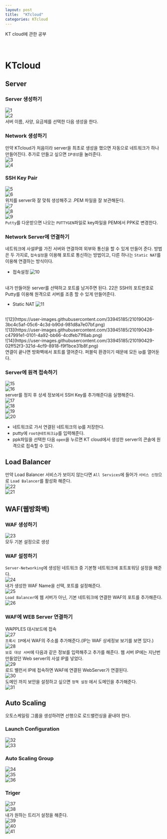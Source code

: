 ```yaml
---
layout: post
title:  "KTcloud"
categories: KTcloud
---
```

KT cloud에 관한 공부<br/><br/><br/>
# KTcloud
## Server
### Server 생성하기
![1](https://user-images.githubusercontent.com/33945185/210190414-9512f6a3-d94f-4b90-a3bc-5e6632d740aa.png)
<br/>
![2](https://user-images.githubusercontent.com/33945185/210190415-5660d1a8-d3f6-458e-9b88-b0f6e98bf00d.png)
<br/>
서버 이름, 사양, 요금제를 선택한 다음 생성을 한다.<br/>

### Network 생성하기
만약 KTcloud가 처음이라 server을 최초로 생성을 했으면 자동으로 네트워크가 하나 만들어진다. 추가로 만들고 싶으면 `IP생성`을 눌러준다.<br/>
![3](https://user-images.githubusercontent.com/33945185/210190416-1696273d-9d43-437c-bb06-78affd788757.png)
<br/>
![4](https://user-images.githubusercontent.com/33945185/210190418-a19c4424-d408-4fe2-9d57-8c75e039d4cc.png)
<br/>

### SSH Key Pair
![5](https://user-images.githubusercontent.com/33945185/210190419-b3d063b8-d8cb-42ad-9afc-eb0eb1510a53.png)
<br/>
![6](https://user-images.githubusercontent.com/33945185/210190420-ac642082-8189-426d-b926-68dadc6f0ad0.png)
<br/>
위치를 server와 잘 맞춰 생성해주고 .PEM 파일을 잘 보관해둔다.<br/>
![7](https://user-images.githubusercontent.com/33945185/210190421-3a862eaf-4ca0-4a20-b4ca-d5fd693980c2.png)
<br/>
![8](https://user-images.githubusercontent.com/33945185/210190422-51eac7e8-7b93-446f-aa91-2b0f74142447.png)
<br/>
![9](https://user-images.githubusercontent.com/33945185/210190423-1fb4c362-7224-48f3-9796-148ec692d058.png)
<br/>
`Putty`를 다운받으면 나오는 `PUTTYGEN`파일로 key파일을 PEM에서 PPK로 변경한다.<br/>

### Network Server에 연결하기
네트워크에 사설IP를 가진 서버와 연결하여 외부와 통신을 할 수 있게 만들어 준다. 방법은 두 가지로, `접속설정`을 이용해 포트로 통신하는 방법이고, 다른 하나는 `Static NAT`를 이용해 연결하는 방식이다.
- 접속설정
    ![10](https://user-images.githubusercontent.com/33945185/210190424-5e34500f-25b3-4353-a667-d58346bd88c0.png)
<br/>
    내가 만들어둔 server를 선택하고 포트를 남겨주면 된다. 22은 SSH의 포트번호로 Putty를 이용해 원격으로 서버를 조종 할 수 있게 만들어준다.

- Static NAT
    ![11](https://user-images.githubusercontent.com/33945185/210190425-9e8e41cf-d9ad-4ba4-ab01-fa6006c375c7.png)
<br/>
    ![12](https://user-images.githubusercontent.com/33945185/210190426-3bc4c5af-05c6-4c3d-b90d-981d8a7e07bf.png)
<br/>
    ![13](https://user-images.githubusercontent.com/33945185/210190428-c47991e1-0101-4a92-bb66-4cdfeb71f6ab.png)
<br/>
    ![14](https://user-images.githubusercontent.com/33945185/210190429-02ff52f3-321d-4cf9-8918-f9f1bce31b8f.png)
<br/>
    연결이 끝나면 방화벽에서 포트를 열어준다. 퍼블릭 환경이기 때문에 모든 ip를 열어둔다.<br/>

### Server에 원격 접속하기
![15](https://user-images.githubusercontent.com/33945185/210190430-f31bbb86-7774-4a67-8a39-99fb93c8e410.png)
<br/>
![16](https://user-images.githubusercontent.com/33945185/210190432-4c07f4cb-4d30-436f-961d-7fbf4db7ea09.png)
<br/>
server를 정지 후 상세 정보에서 SSH Key를 추가해준다음 실행해준다.<br/>
![17](https://user-images.githubusercontent.com/33945185/210190433-1540eec6-6f8b-4cbf-8354-45a83a49e123.png)
<br/>
![18](https://user-images.githubusercontent.com/33945185/210190434-3a7f804c-c1a2-4158-ae13-fad23bff9c89.png)
<br/>
![19](https://user-images.githubusercontent.com/33945185/210190435-09252947-a508-45d5-a3bc-861759f911c2.png)
<br/>
![20](https://user-images.githubusercontent.com/33945185/210190436-2eda255b-6126-44af-ad3a-c96dd71c7a9c.png)
<br/>
- 네트워크로 가서 연결된 네트워크의 ip를 저장한다.
- putty에 `root@네트워크ip`를 입력해준다.
- ppk파일을 선택한 다음 `open`을 누르면 KT cloud에서 생성한 server의 콘솔에 원격으로 접속할 수 있다.

## Load Balancer
만약 Load Balancer 서비스가 보이지 않는다면 `All Services`에 들어가 `서비스 신청`으로 `Load Balancer`를 활성화 해준다.<br/>
![22](https://user-images.githubusercontent.com/33945185/210190440-5eb80241-6894-4a21-80bd-de7b541ff428.png)
<br/>
![21](https://user-images.githubusercontent.com/33945185/210190438-b4e63dfe-e48c-44bd-82d7-1671a92dafbf.png)
<br/>

## WAF(웹방화벽)
### WAF 생성하기
![23](https://user-images.githubusercontent.com/33945185/210190442-3f3c2fc1-4b61-45e8-a8f1-389d92596c13.png)
<br/>
모두 기본 설정으로 생성<br/>

### WAF 설정하기
`Server-Networking`에 생성된 네트워크 중 기본형 네트워크에 포트포워딩 설정을 해준다.<br/>
![24](https://user-images.githubusercontent.com/33945185/210190444-ff595856-df72-4a32-83be-427c986d0742.png)
<br/>
내가 생성한 WAF Name을 선택, 포트를 설정해준다.<br/>
![25](https://user-images.githubusercontent.com/33945185/210190445-223bd7ac-5321-4c9f-98de-5c445860b63b.png)
<br/>
`Load Balancer`에 웹 서버가 아닌, 기본 네트워크에 연결한 WAF의 포트를 추가해준다.
![26](https://user-images.githubusercontent.com/33945185/210190447-ec512fd6-23e9-4c5b-8141-44145621e327.png)
<br/>

### WAF에 WEB Server 연결하기
WAPPLES 대시보드에 접속<br/>
![27](https://user-images.githubusercontent.com/33945185/210190448-449a7b1a-4cd7-4048-a684-126ca8dc083c.png)
<br/>
`프록시 IP`에서 WAF의 주소를 추가해준다.(IP는 WAF 상세정보 보기를 보면 있다.)
![28](https://user-images.githubusercontent.com/33945185/210190449-4db25f16-bee6-4980-9733-20dab428ce2e.png)
<br/>
`보호 대상 서버`에 다음과 같은 정보를 입력해주고 추가를 해준다. 웹 서버 IP에는 지난번 만들었던 Web server의 사설 IP를 넣었다.<br/>
![29](https://user-images.githubusercontent.com/33945185/210190450-cc8cbb76-21f4-4651-be85-d245968e9441.png)
<br/>
로드 밸런서 IP에 접속하면 WAF에 연결된 WebServer가 연결된다.<br/>
![30](https://user-images.githubusercontent.com/33945185/210190451-a06a6c45-6872-4c68-b001-964e5aca191b.png)
<br/>
도메인 까지 보안을 설정하고 싶으면 `정책 설정` 에서 도메인을 추가해준다.<br/>
![31](https://user-images.githubusercontent.com/33945185/210190453-bc70b50c-68d8-4ef2-96b2-b1535a3485d2.png)
<br/>


## Auto Scaling
오토스케일링 그룹을 생성하려면 선행으로 로드밸런싱을 끝내야 한다.<br/>

### Launch Configuration
![32](https://user-images.githubusercontent.com/33945185/210190454-074bbcfc-ece6-4a7b-961b-b9976db606bb.png)
<br/>
![33](https://user-images.githubusercontent.com/33945185/210190456-7eb37f66-60f2-4d80-9b12-22aaa73fce26.png)
<br/>

### Auto Scaling Group
![34](https://user-images.githubusercontent.com/33945185/210190459-923184aa-725d-456c-83d2-9efe5a798de5.png)
<br/>
![35](https://user-images.githubusercontent.com/33945185/210190460-982abf83-d23d-403d-9aa1-3c17de47d4a7.png)
<br/>
![36](https://user-images.githubusercontent.com/33945185/210190461-50e07ba7-aa11-4b27-aa9d-306571975201.png)
<br/>

### Triger
![37](https://user-images.githubusercontent.com/33945185/210190463-e4bc30ea-186d-4563-b3dc-1337b5b5b0d2.png)
<br/>
![38](https://user-images.githubusercontent.com/33945185/210190466-21c48a76-e9e5-4d58-aad6-632fd19ed9be.png)
<br/>
내가 원하는 트리거 설정을 해준다.<br/>
![39](https://user-images.githubusercontent.com/33945185/210190467-14aae40d-5797-4d17-961d-cc3706ba5ab9.png)
<br/>
![40](https://user-images.githubusercontent.com/33945185/210190468-88bf3743-36f1-4398-a1bc-9e7aae85201f.png)
<br/>
![41](https://user-images.githubusercontent.com/33945185/210190469-84cd2f67-7068-412b-9f1a-f9d642922ce1.png)
<br/>

